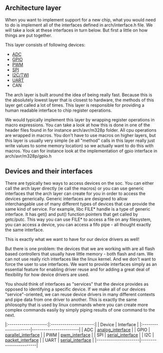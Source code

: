 Architecture layer
------------------

When you want to implement support for a new chip, what you would need to do is implement all of the interfaces defined in arch/interface.h file. We will take a look at these interfaces in turn below. But first a little on how things are put together.

This layer consists of following devices:

* [ADC](arch_adc.md) 
* [GPIO](arch_gpio.md)  
* [PWM](arch_pwm.md)         
* [SPI](arch_spi.md)      
* [I2C/TWI](arch_twi.md)       
* [UART](arch_uart.md)
* CAN

The arch layer is built around the idea of being really fast. Because this is the absolutely lowest layer that is closest to hardware, the methods of this layer get called a lot of times. This layer is responsible for providing a human readable interface to chip register operations.

We would typically implement this layer by wrapping register operations in macro expressions. You can take a look at how this is done in one of the header files found in for instance arch/avr/m328p folder. All cpu operations are wrapped in macros. You don't have to use macros on higher layers, but this layer is usually very simple (ie all "method" calls in this layer really just write values to some memory location) so we actually want to do this with macros. You can for instance look at the implementation of gpio interface in arch/avr/m328p/gpio.h

Devices and their interfaces
----------------------------

There are typically two ways to access devices on the soc. You can either call the arch layer directly (ie call the macros) or you can use generic interfaces that the arch layer can create for you in order to access the devices generically. Generic interfaces are designed to allow interchangable use of many different types of devices that can provide the same kind of service. For example, libc FILE* handle is a type of generic interface. It has get() and put() function pointers that get called by getc/putc. This way you can use FILE* to access a file on any filesystem, you can access a device, you can access a fifo pipe - all thought exactly the same interface.

This is exactly what we want to have for our device drivers as well!

But there is one problem: the devices that we are working with are all flash based controllers that usually have little memory - both flash and ram. We can not use really rich interfaces like the linux kernel. And we don't want to force the user to use interfaces. We want to provide interfaces simply as an essential feature for enabling driver reuse and for adding a great deal of flexibility for how device drivers are used.

You should think of interfaces as "services" that the device provides as opposed to identifying a specific device. If we make all of our devices "service"-oriented, we can reuse device drivers in many different contexts and pipe data from one driver to another. This is exactly the same philosophy that is used by linux commands where you can create more complex commands easily by simply piping results of one command to the next.

|:--------------------:|:----------------------:|
| Device               | Interface              |
|:---------------------|------------------------|
| ADC                  | [analog_interface](arch_adc.md)       |
| GPIO                 | [parallel_interface](arch_gpio.md)     |
| PWM                  | [pwm_interface](arch_pwm.md)         |
| SPI                  | [serial_interface](arch_spi.md)      |
| I2C                  | [packet_interface](arch_twi.md)       |
| UART                 | [serial_interface](arch_uart.md)       |
|----------------------|------------------------|

